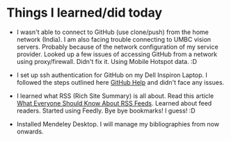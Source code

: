# Things I learned/did today

+ I wasn't able to connect to GitHub (use clone/push) from the home network (India). I am also facing trouble connecting to
  UMBC vision servers. Probably because of the network configuration of my service provider. Looked up a few issues of accessing
  GitHub from a network using proxy/firewall. Didn't fix it. Using Mobile Hotspot data. :D

+ I set up ssh authentication for GitHub on my Dell Inspiron Laptop.
  I followed the steps outlined here [GitHub Help](https://help.github.com/articles/checking-for-existing-ssh-keys/) and didn't face any issues.

+ I learned what RSS (Rich Site Summary) is all about. Read this article [What Everyone Should Know About RSS Feeds](https://www.lifewire.com/rss-101-3482781). Learned about feed readers. Started using Feedly. Bye bye bookmarks! I guess! :D

+ Installed Mendeley Desktop. I will manage my bibliographies from now onwards.